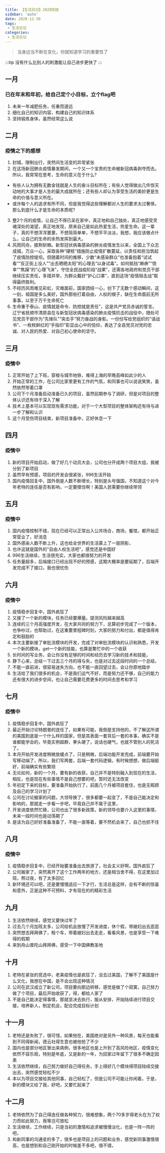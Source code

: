```yaml
---
title: 【生活日记】2020完结
sidebar: 'auto'
date: 2020-12-30
tags:
 - 生活日记
categories:
 - 生活日记
---
```


> 当身边当不断在变化，你就知道学习的重要性了
<!-- more -->
:::tip
没有什么比别人的刺激能让自己进步更快了
:::


## 一月

### 已在年末和年初，给自己定个小目标，立个flag吧

  1. 未来一年减肥任务，任重而道远
  2. 细化自己的知识内容，构建自己的知识体系
  3. 坚持锻炼身体，虽然经常这么说

## 二月

### 疫情之下的感想

1. 封城，限制出行，突然间生活变的异常紧张
2. 在这场新冠肺炎疫情暴发期间，一个又一个宝贵的生命被新冠病毒剥夺而去。所以，我常常在思考，生命的意义在于什么?
 * 有些人认为拥有无数金钱就是人生的奋斗目标所在；有些人觉得做出几件惊天动地的大事才是人生的最大成就所在；还有些人却认为享受生活的美妙更是生命的价值与意义所在。
 * 或许每个人的追求有所不同，但是我觉得这些理解都对人生的要求太过奢侈。那么到底什么才是生命的本质呢?
3. 整2个月的疫情，让自己不得已呆在家中，真正地和自己独处，真正地感受灵魂深处的渴望，真正地发现，原来自己是如此热爱生活，热爱生命。这一辈子，真的不想浑浑噩噩，不想简简单单，不想平平淡淡，我想，我应该做点什么，让自己的生命的余热发挥到最大。
4. 风雨同舟，披荆斩棘。新型冠状病毒感染的肺炎疫情发生以来，全国上下众志成城，万众一心，采取各种“硬核”措施防止疫情扩散蔓延，以责任和担当筑起了疫情防控堤坝。但随着时间的推移，少数“未感染群众”也准备抱着“试试看”“反正街上没人”“出去晒晒太阳”的心理去“以身试毒”。如何抵挡“麻痹”“侥幸”“焦躁”的“心理飞沫”，守住全民战疫阶段“战果”，还需各地政府和党员干部继续压实责任，多措并举，为群众戴好“护心口罩”，直到这场“疫情阻击战”取得最终胜利。
5. 不经历风雨难见彩虹，灾难面前，国家团结一心，创下了无数个感动瞬间，这一刻，祖国是多么美好，国外那些打着自由，人权的幌子，缺在生命面前无所事事，以至于万千生命死亡
6. 生命重于泰山、疫情就是命令、防控就是责任”，这是共产党员赤诚的誓言。辽宁省抚顺市清原县在与新型冠状病毒感染的肺炎疫情抗击的战役中，随处可见党员干部作为“先锋队”“突击手”努力奋战的身影。一份份写给党组织的“请战书”、一枚枚鲜红的“手指印”彰显出心中的信仰，表达了全县党员对党的忠诚、对人民的热爱、对自己初心使命的坚守。

## 三月

### 疫情中

1. 正常开始了上下班，穿梭与城市地铁，难得上海的早晚高峰如此少的人
2. 开始正常的工作，在公司比家里更有工作的气氛，和同事也可以说说笑笑，虽然依然带着口罩
3. 公司下个月准备启动准备已久的项目，虽然前期参与了调研，但是对项目的整体认识还有待于深入了解
4. 技术上基本可以实现现有需求功能，对于一个大型项目的整体架构还有待与进一步了解和认识
5. 这个月受伤项目结束，新项目准备中，正好休息一下

## 四月

### 疫情中

1. 新的项目开始启动，做了好几个动员大会，公司也分开成两个项目大组，我被分到了新项目
2. 虽然早有预感，项目的开发会很紧张，996生活开始
3. 国内疫情回复中，国外倒是人数不断增长，特别是头号强国，不知道这个对今年老特的连任是否有影响，一定要撑住啊！美国人民需要你继续带领

## 五月

### 疫情中

1. 国内疫情控制不错，现在已经可以正常出入公共场合，商场，餐馆，都开始正常营业了，好消息
2. 国外感染人数不断上升，这也给全世界的生活蒙上了一层阴影，
3. 也许这就是国外的"自由人权生活吧"，感觉还是中国好
4. 996生活继续，生活很充实，大家也都很努力的开发
5. 任务量超多，后端接口已经出现不好的预感，这期大概率是要延期了，后端开发完成不了接口，我也很忧伤

## 六月

### 疫情中

1. 疫情稳步回复中，国外疯狂了
2. 又接了一个新的模块，任务已经要爆量。提测风险越来越高
3. 连续的三个月高强度开发，在大家共同的努力下，总算初步完成了一个版本，也争吵过，也帮助过，在这重要里程碑时刻，大家的努力和付出，都是值得肯定和鼓励的
4. 本次主要新接了审批流模块的开发，完成了对审批流模块的认识和熟悉，开发一个新的模块，get一个新的技能，也算是繁忙中的一个收获
5. 长时间的写业务，会让你没有足够的时间和经历去学习新的技术和技能，
6. 静下心来，总结一下过去三个月的得与失，也是对过去这段时间的一个总结，
7. 不能一直前进，很容易迷失方向，也不能一直回望过去，会让你原地踏步
8. 生活给了我们很多的机会，不是我们运气不好，而是努力还不够，自己的能力还有很大的进步空间，也让自己需要花费更多的时间去思考和学习

## 七月

### 疫情中

1. 疫情稳步回复中，国外疯狂了
2. 最近开始讨论特朗普的连任了，如果有可能，我倒是支持他的，不了解这所谓的美国到底是一个什么样的国家，但是其表面一套背后一套的本事，确实不是谁都能学会的，毕竟实例超群，拳头硬了，说话也硬气，也就不管别人的死活了。
3. 本月开始开发进度稍微放缓点了，只是稍微，后端功能开发完成，前端要开始写移动端了，所以，我们写两套，后端一套代码逻辑，有时候想想，做后端挺好，前端确实有些繁琐
4. 无论如何，新的一个月，要有新的收获，自己并不是特别融入到现在的生活，相反，也是现在有些事情不是自己想要的吧，暂时还无法改变
5. 年初定下来的目标，要准备开始执行了，前面几个月被项目套住，也是无暇顾及自己的学习计划了
6. 公司在讨论搬家的问题，大领导换了，很多都要一起变了，不是自己能决定和影响的，那就走一步看一步吧，毕竟自己并不属于这里，
7. 开发进度依然忙碌，公司也出了很多新政策，新的领导也要介入这里的事情，未来一段时间也是动荡期了
8. 是该为自己好好准备准备了，不能一直等着，要不然机会来了，自己也抓不住

## 八月

### 疫情中

1. 疫情稳步回复中，已经开始要准备出去旅游了，社会主义好啊，国外疯狂了
2. 公司搬家了，突然离开了这个工作两年的地方，还是相当舍不得，在这里加过班，熬过夜，有了太多回忆
3. 新环境还可以吧，还是要慢慢适应一下才行，生活总是这样，会有不断的惊喜和意外，正是这种不可预料，才有现在的的精彩生活

## 九月

1. 生活依然继续，感觉又要快过年了
2. 过去几个月加班太多，公司给机会放慢了开发进度，休个假，带媳妇出去逛逛
3. 突然想去拜拜佛了，租个车，带着媳妇出去走走，看看风景，也是享受一下难得的假期
4. 来到舟山普陀山拜拜佛，感受一下中国佛教圣地

## 十月

1. 老特在紧张的竞选中，老美疫情也是疯狂了，没去过美国，了解不了美国是什么文化，我想在中国，是不会出现这种情况
2. 公司在武汉成立了新公司，项目要向那边转移，感觉是做了个寂寞，自己努力做了个项目，最后开始收获了，得，都给人家了
3. 不是自己能决定得事情，那就坚决去执行，服从安排，开始陆续进行项目交接，培养新人，制定机会，配合完成目标计划

## 十一月

1. 老特还是失败了，很可惜，如果他在，美国绝对是另外一种风景，每天也能看到不同得新闻，德云社得生意也被他抢了不少
2. 国内也是部分地区冒出来病例，很多地区也是上升到了高风险地区，疫情变化依然不容乐观，特别是年底，又是新的一年，为回家过年留下了很多不确定因素
3. 生活依然继续，自己努力做好自己得任务，手上得好几个模块得项目陆续交接出去，突然感觉轻松不少
4. 本以为项目交接给其他同事，自己轻松了，但是公司不可能让你闲着，于是，新的模块又给了我，好吧，又要忙起来了

## 十二月

1. 老特依然为了自己得连任做各种努力，很难想象，两个70多岁得老头在为了权力而如此努力，我等岂可放松
2. 生活继续，工作继续，只是当初的激情和追求被慢慢淡化，也是一阵一阵的吧，
3. 和新同事的沟通变的多了，很多也是项目上的问题和业务，感觉新同事激情很高，也是想到和自己刚开始的时候差不多吧，很不错，
